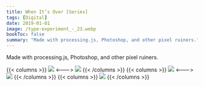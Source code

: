 ```yaml
---
title: When It’s Over [Series]
tags: [Digital]
date: 2019-01-01
image: /type-experiment_-_23.webp
bookToc: false
summary: "Made with processing.js, Photoshop, and other pixel ruiners."
---
```

Made with processing.js, Photoshop, and other pixel ruiners.

{{< columns >}}
![](/type-experiment_-_21.webp)
<--->
![](/type-experiment_-_24.webp)
{{< /columns >}}
{{< columns >}}
![](/type-experiment_-_33.webp)
<--->
![](/type-experiment_-_34.webp)
{{< /columns >}}
{{< columns >}}
![](/type-experiment_-_35.webp)
{{< /columns >}}
